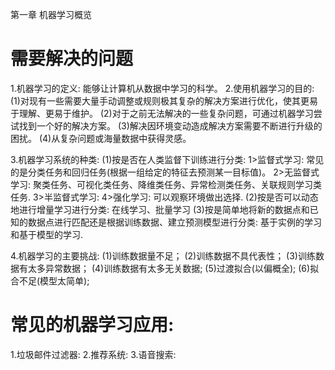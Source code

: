 第一章 机器学习概览

# 需要解决的问题
1.机器学习的定义: 能够让计算机从数据中学习的科学。
2.使用机器学习的目的:
  (1)对现有一些需要大量手动调整或规则极其复杂的解决方案进行优化，使其更易于理解、更易于维护。
  (2)对于之前无法解决的一些复杂问题，可通过机器学习尝试找到一个好的解决方案。
  (3)解决因环境变动造成解决方案需要不断进行升级的困扰。
  (4)从复杂问题或海量数据中获得灵感。

3.机器学习系统的种类:
 (1)按是否在人类监督下训练进行分类:
  1>监督式学习: 常见的是分类任务和回归任务(根据一组给定的特征去预测某一目标值)。
  2>无监督式学习: 聚类任务、可视化类任务、降维类任务、异常检测类任务、关联规则学习类任务.
  3>半监督式学习:
  4>强化学习: 可以观察环境做出选择.
 (2)按是否可以动态地进行增量学习进行分类: 在线学习、批量学习
 (3)按是简单地将新的数据点和已知的数据点进行匹配还是根据训练数据、建立预测模型进行分类: 基于实例的学习和基于模型的学习.

4.机器学习的主要挑战:
  (1)训练数据量不足；
  (2)训练数据不具代表性；
  (3)训练数据有太多异常数据；
  (4)训练数据有太多无关数据;
  (5)过渡拟合(以偏概全);
  (6)拟合不足(模型太简单);

# 常见的机器学习应用:
1.垃圾邮件过滤器:
2.推荐系统:
3.语音搜索:



